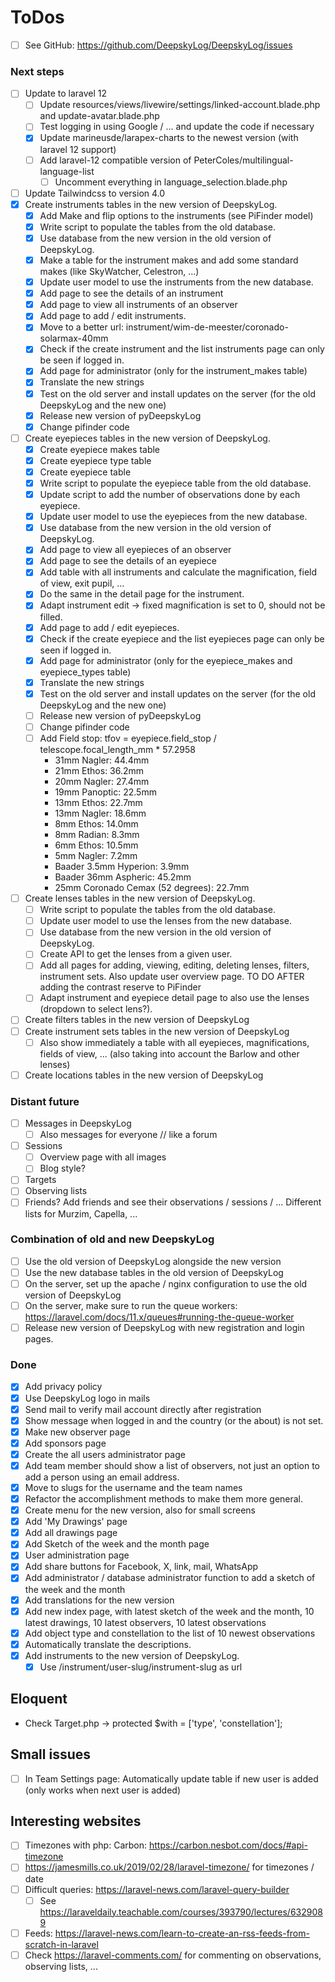 # ToDos

+ [ ] See GitHub: <https://github.com/DeepskyLog/DeepskyLog/issues>

### Next steps

+ [ ] Update to laravel 12
    + [ ] Update resources/views/livewire/settings/linked-account.blade.php and update-avatar.blade.php
    + [ ] Test logging in using Google / ... and update the code if necessary
    + [X] Update marineusde/larapex-charts to the newest version (with laravel 12 support)
    + [ ] Add laravel-12 compatible version of PeterColes/multilingual-language-list
        + [ ] Uncomment everything in language_selection.blade.php
+ [ ] Update Tailwindcss to version 4.0
+ [X] Create instruments tables in the new version of DeepskyLog.
    + [X] Add Make and flip options to the instruments (see PiFinder model)
    + [X] Write script to populate the tables from the old database.
    + [X] Use database from the new version in the old version of DeepskyLog.
    + [X] Make a table for the instrument makes and add some standard makes (like SkyWatcher, Celestron, ...)
    + [X] Update user model to use the instruments from the new database.
    + [X] Add page to see the details of an instrument
    + [X] Add page to view all instruments of an observer
    + [X] Add page to add / edit instruments.
    + [X] Move to a better url: instrument/wim-de-meester/coronado-solarmax-40mm
    + [X] Check if the create instrument and the list instruments page can only be seen if logged in.
    + [X] Add page for administrator (only for the instrument_makes table)
    + [X] Translate the new strings
    + [X] Test on the old server and install updates on the server (for the old DeepskyLog and the new one)
    + [X] Release new version of pyDeepskyLog
    + [X] Change pifinder code
+ [ ] Create eyepieces tables in the new version of DeepskyLog.
    + [X] Create eyepiece makes table
    + [X] Create eyepiece type table
    + [X] Create eyepiece table
    + [X] Write script to populate the eyepiece table from the old database.
    + [X] Update script to add the number of observations done by each eyepiece.
    + [X] Update user model to use the eyepieces from the new database.
    + [X] Use database from the new version in the old version of DeepskyLog.
    + [X] Add page to view all eyepieces of an observer
    + [X] Add page to see the details of an eyepiece
    + [X] Add table with all instruments and calculate the magnification, field of view, exit pupil, ...
    + [X] Do the same in the detail page for the instrument.
    + [X] Adapt instrument edit -> fixed magnification is set to 0, should not be filled.
    + [X] Add page to add / edit eyepieces.
    + [X] Check if the create eyepiece and the list eyepieces page can only be seen if logged in.
    + [X] Add page for administrator (only for the eyepiece_makes and eyepiece_types table)
    + [X] Translate the new strings
    + [X] Test on the old server and install updates on the server (for the old DeepskyLog and the new one)
    + [ ] Release new version of pyDeepskyLog
    + [ ] Change pifinder code
    + [ ] Add Field stop: tfov = eyepiece.field_stop / telescope.focal_length_mm * 57.2958
        + 31mm Nagler: 44.4mm
        + 21mm Ethos: 36.2mm
        + 20mm Nagler: 27.4mm
        + 19mm Panoptic: 22.5mm
        + 13mm Ethos: 22.7mm
        + 13mm Nagler: 18.6mm
        + 8mm Ethos: 14.0mm
        + 8mm Radian: 8.3mm
        + 6mm Ethos: 10.5mm
        + 5mm Nagler: 7.2mm
        + Baader 3.5mm Hyperion: 3.9mm
        + Baader 36mm Aspheric: 45.2mm
        + 25mm Coronado Cemax (52 degrees): 22.7mm
+ [ ] Create lenses tables in the new version of DeepskyLog.
    + [ ] Write script to populate the tables from the old database.
    + [ ] Update user model to use the lenses from the new database.
    + [ ] Use database from the new version in the old version of DeepskyLog.
    + [ ] Create API to get the lenses from a given user.
    + [ ] Add all pages for adding, viewing, editing, deleting lenses, filters, instrument sets. Also update user
      overview page. TO DO AFTER adding the contrast reserve to PiFinder
    + [ ] Adapt instrument and eyepiece detail page to also use the lenses (dropdown to select lens?).
+ [ ] Create filters tables in the new version of DeepskyLog
+ [ ] Create instrument sets tables in the new version of DeepskyLog
    + [ ] Also show immediately a table with all eyepieces, magnifications, fields of view, ... (also taking into
      account the Barlow and other lenses)
+ [ ] Create locations tables in the new version of DeepskyLog

### Distant future

+ [ ] Messages in DeepskyLog
    + [ ] Also messages for everyone // like a forum
+ [ ] Sessions
    + [ ] Overview page with all images
    + [ ] Blog style?
+ [ ] Targets
+ [ ] Observing lists
+ [ ] Friends? Add friends and see their observations / sessions / ... Different lists for Murzim, Capella, ...

### Combination of old and new DeepskyLog

+ [ ] Use the old version of DeepskyLog alongside the new version
+ [ ] Use the new database tables in the old version of DeepskyLog
+ [ ] On the server, set up the apache / nginx configuration to use the old version of DeepskyLog
+ [ ] On the server, make sure to run the queue workers: https://laravel.com/docs/11.x/queues#running-the-queue-worker
+ [ ] Release new version of DeepskyLog with new registration and login pages.

### Done

+ [X] Add privacy policy
+ [X] Use DeepskyLog logo in mails
+ [X] Send mail to verify mail account directly after registration
+ [X] Show message when logged in and the country (or the about) is not set.
+ [X] Make new observer page
+ [X] Add sponsors page
+ [X] Create the all users administrator page
+ [X] Add team member should show a list of observers, not just an option to add a person using an email address.
+ [X] Move to slugs for the username and the team names
+ [X] Refactor the accomplishment methods to make them more general.
+ [X] Create menu for the new version, also for small screens
+ [X] Add 'My Drawings' page
+ [X] Add all drawings page
+ [X] Add Sketch of the week and the month page
+ [X] User administration page
+ [X] Add share buttons for Facebook, X, link, mail, WhatsApp
+ [X] Add administrator / database administrator function to add a sketch of the week and the month
+ [X] Add translations for the new version
+ [X] Add new index page, with latest sketch of the week and the month, 10 latest drawings, 10 latest observers, 10
  latest observations
+ [X] Add object type and constellation to the list of 10 newest observations
+ [X] Automatically translate the descriptions.
+ [X] Add instruments to the new version of DeepskyLog.
    + [X] Use /instrument/user-slug/instrument-slug as url

## Eloquent

+ Check Target.php -> protected $with = ['type', 'constellation'];

## Small issues

+ [ ] In Team Settings page: Automatically update table if new user is added (only works when next user is added)

## Interesting websites

+ [ ] Timezones with php: Carbon: <https://carbon.nesbot.com/docs/#api-timezone>
+ [ ] <https://jamesmills.co.uk/2019/02/28/laravel-timezone/> for timezones / date
+ [ ] Difficult queries: <https://laravel-news.com/laravel-query-builder>
    + [ ] See https://laraveldaily.teachable.com/courses/393790/lectures/6329089
+ [ ] Feeds: https://laravel-news.com/learn-to-create-an-rss-feeds-from-scratch-in-laravel
+ [ ] Check https://laravel-comments.com/ for commenting on observations, observing lists, ...
